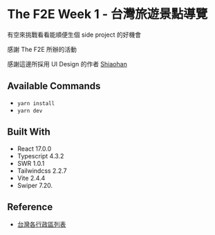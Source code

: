 # The F2E Week 1 - 台灣旅遊景點導覽

有空來挑戰看看能順便生個 side project 的好機會

感謝 The F2E 所辦的活動

感謝這邊所採用 UI Design 的作者 [Shiaohan](https://2021.thef2e.com/users/6296427084285739387)

## Available Commands

- `yarn install`
- `yarn dev`

## Built With

- React 17.0.0
- Typescript 4.3.2
- SWR 1.0.1
- Tailwindcss 2.2.7
- Vite 2.4.4
- Swiper 7.20.

## Reference

- [台灣各行政區列表](https://gist.github.com/vinta/079cb8d4da486f471365c31388ed1b85)
